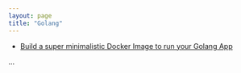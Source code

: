 ```yaml
---
layout: page
title: "Golang"
---
```



* [Build a super minimalistic Docker Image to run your Golang App](https://dev.to/chseki/build-a-super-minimalistic-docker-image-to-run-your-golang-app-33j0)

...
